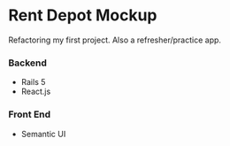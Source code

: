 # Rent Depot Mockup

Refactoring my first project. Also a refresher/practice app.

### Backend
* Rails 5
* React.js

### Front End
* Semantic UI
